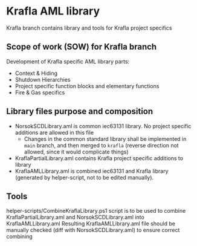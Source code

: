 # Krafla AML library

Krafla branch contains library and tools for Krafla project specifics

## Scope of work (SOW) for Krafla branch

Development of Krafla specific AML library parts:
- Context & Hiding
- Shutdown Hierarchies
- Project specific function blocks and elementary functions
- Fire & Gas specifics

## Library files purpose and composition

- NorsokSCDLibrary.aml is common iec63131 library. No project specific additions are allowed in this file
  - Changes in the common standard library shall be implemented in `main` branch, and then merged to `krafla` (reverse direction not allowed, since it would complicate things)
- KraflaPartialLibrary.aml contains Krafla project specific additions to library
- KraflaAMLLibrary.aml is combined iec63131 and Krafla library (generated by helper-script, not to be edited manually).

## Tools

helper-scripts/CombineKraflaLibrary.ps1 script is to be used to combine KraflaPartialLibrary.aml and NorsokSCDLibrary.aml into KraflaAMLLibrary.aml
Resulting KraflaAMLLibrary.aml file should be manually checked (diff with NorsokSCDLibrary.aml) to ensure correct combining
